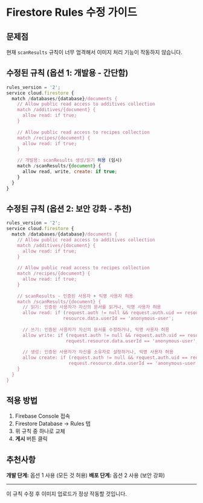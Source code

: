 # Firestore Rules 수정 가이드

## 문제점
현재 `scanResults` 규칙이 너무 엄격해서 이미지 처리 기능이 작동하지 않습니다.

## 수정된 규칙 (옵션 1: 개발용 - 간단함)

```javascript
rules_version = '2';
service cloud.firestore {
  match /databases/{database}/documents {
    // Allow public read access to additives collection
    match /additives/{document} {
      allow read: if true;
    }
    
    // Allow public read access to recipes collection
    match /recipes/{document} {
      allow read: if true;
    }
    
    // 개발용: scanResults 생성/읽기 허용 (임시)
    match /scanResults/{document} {
      allow read, write, create: if true;
    }
  }
}
```

## 수정된 규칙 (옵션 2: 보안 강화 - 추천)

```javascript
rules_version = '2';
service cloud.firestore {
  match /databases/{database}/documents {
    // Allow public read access to additives collection
    match /additives/{document} {
      allow read: if true;
    }
    
    // Allow public read access to recipes collection
    match /recipes/{document} {
      allow read: if true;
    }
    
    // scanResults - 인증된 사용자 + 익명 사용자 허용
    match /scanResults/{document} {
      // 읽기: 인증된 사용자가 자신의 문서를 읽거나, 익명 사용자 허용
      allow read: if (request.auth != null && request.auth.uid == resource.data.userId) ||
                     resource.data.userId == 'anonymous-user';
      
      // 쓰기: 인증된 사용자가 자신의 문서를 수정하거나, 익명 사용자 허용
      allow write: if (request.auth != null && request.auth.uid == resource.data.userId) ||
                      request.resource.data.userId == 'anonymous-user';
      
      // 생성: 인증된 사용자가 자신을 소유자로 설정하거나, 익명 사용자 허용
      allow create: if (request.auth != null && request.auth.uid == request.resource.data.userId) ||
                       request.resource.data.userId == 'anonymous-user';
    }
  }
}
```

## 적용 방법

1. Firebase Console 접속
2. Firestore Database → Rules 탭
3. 위 규칙 중 하나로 교체
4. **게시** 버튼 클릭

## 추천사항

**개발 단계:** 옵션 1 사용 (모든 것 허용)
**배포 단계:** 옵션 2 사용 (보안 강화)

---

이 규칙 수정 후 이미지 업로드가 정상 작동할 것입니다.